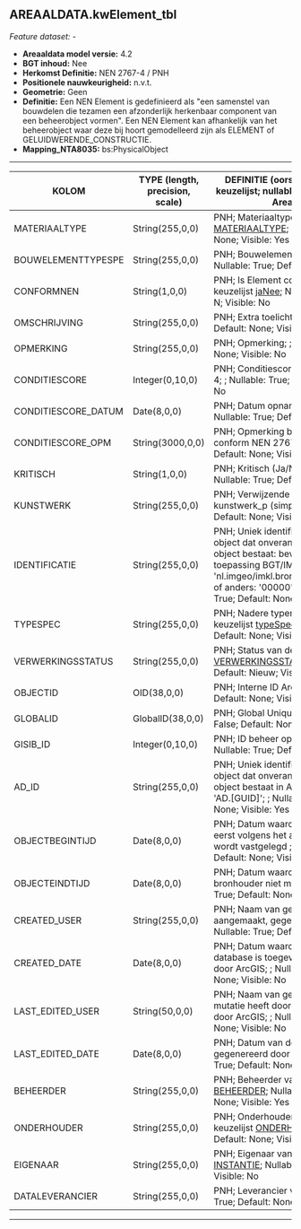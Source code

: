 ## AREAALDATA.kwElement_tbl

*Feature dataset: -*

* __Areaaldata model versie:__ 4.2
* __BGT inhoud:__ Nee
* __Herkomst Definitie:__ NEN 2767-4 / PNH
* __Positionele nauwkeurigheid:__ n.v.t.
* __Geometrie:__  Geen
* __Definitie:__ Een NEN Element is gedefinieerd als "een samenstel van bouwdelen die tezamen een afzonderlijk herkenbaar 
component van een beheerobject vormen". Een NEN Element kan afhankelijk van het beheerobject waar deze bij hoort
gemodelleerd zijn als ELEMENT of GELUIDWERENDE_CONSTRUCTIE. 
* __Mapping_NTA8035:__ bs:PhysicalObject

***

|__KOLOM__                             |__TYPE (length, precision, scale)__          	          |__DEFINITIE__ (oorsprong; beschrijving; keuzelijst; nullable; default; zichtbaar in Areaalviewer)|
|------                              |----                    |-----    |
|MATERIAALTYPE                       |String(255,0,0)         |PNH; Materiaaltype; keuzelijst [MATERIAALTYPE](http://provincienh.github.io/Leveren_Geoinformatie/keuzelijsten/MATERIAALTYPE.html); Nullable: True; Default: None; Visible: Yes|
|BOUWELEMENTTYPESPE                  |String(255,0,0)         |PNH; Bouwelement Type Specificatie; ; Nullable: True; Default: None; Visible: No|
|CONFORMNEN                          |String(1,0,0)           |PNH; Is Element conform NEN (Ja/Nee); keuzelijst [jaNee](http://provincienh.github.io/Leveren_Geoinformatie/keuzelijsten/jaNee.html); Nullable: True; Default: N; Visible: No|
|OMSCHRIJVING                        |String(255,0,0)         |PNH; Extra toelichting; ; Nullable: True; Default: None; Visible: Yes|
|OPMERKING                           |String(255,0,0)         |PNH; Opmerking; ; Nullable: True; Default: None; Visible: No|
|CONDITIESCORE                       |Integer(0,10,0)         |PNH; Conditiescore conform NEN 2767-4; ; Nullable: True; Default: None; Visible: No|
|CONDITIESCORE_DATUM                 |Date(8,0,0)             |PNH; Datum opname Conditiescore; ; Nullable: True; Default: None; Visible: No|
|CONDITIESCORE_OPM                   |String(3000,0,0)        |PNH; Opmerking bij conditiescore conform NEN 2767-4; ; Nullable: True; Default: None; Visible: Yes|
|KRITISCH                            |String(1,0,0)           |PNH; Kritisch (Ja/Nee); keuzelijst [jaNee](http://provincienh.github.io/Leveren_Geoinformatie/keuzelijsten/jaNee.html); Nullable: True; Default: N; Visible: No|
|KUNSTWERK                           |String(255,0,0)         |PNH; Verwijzende sleutel naar kunstwerk_p (simpel); ; Nullable: True; Default: None; Visible: No|
|IDENTIFICATIE                       |String(255,0,0)         |PNH; Uniek identificatienummer voor het object dat onveranderlijk is zolang het object bestaat: bevat indien van toepassing BGT/IMKL ID in format 'nl.imgeo/imkl.bronhouderscode.LokaalID' of anders: '00000'.LokaalID; ; Nullable: True; Default: None; Visible: No|
|TYPESPEC                            |String(255,0,0)         |PNH; Nadere typering van het object; keuzelijst [typeSpecKWE](http://provincienh.github.io/Leveren_Geoinformatie/keuzelijsten/typeSpecKWE.html); Nullable: True; Default: None; Visible: Yes|
|VERWERKINGSSTATUS                   |String(255,0,0)         |PNH; Status van de gegevens; keuzelijst [VERWERKINGSSTATUS](http://provincienh.github.io/Leveren_Geoinformatie/keuzelijsten/VERWERKINGSSTATUS.html); Nullable: False; Default: Nieuw; Visible: Yes|
|OBJECTID                            |OID(38,0,0)             |PNH; Interne ID ArcGIS; ; Nullable: False; Default: None; Visible: Yes|
|GLOBALID                            |GlobalID(38,0,0)        |PNH; Global Unique Identifier; ; Nullable: False; Default: None; Visible: No|
|GISIB_ID                            |Integer(0,10,0)         |PNH; ID beheer openbare ruimte (GISIB); ; Nullable: True; Default: None; Visible: No|
|AD_ID                               |String(255,0,0)         |PNH; Uniek identificatienummer voor het object dat onveranderlijk is zolang het object bestaat in Areaaldata: in format 'AD.[GUID]'; ; Nullable: False; Default: None; Visible: Yes|
|OBJECTBEGINTIJD                     |Date(8,0,0)             |PNH; Datum waarop het object voor het eerst volgens het areaaldata datamodel wordt vastgelegd ; ; Nullable: True; Default: None; Visible: Yes|
|OBJECTEINDTIJD                      |Date(8,0,0)             |PNH; Datum waarop het object bij de bronhouder niet meer geldig is; ; Nullable: True; Default: None; Visible: Yes|
|CREATED_USER                        |String(255,0,0)         |PNH; Naam van gebruiker die de rij heeft aangemaakt, gegenereerd door ArcGIS; ; Nullable: True; Default: None; Visible: No|
|CREATED_DATE                        |Date(8,0,0)             |PNH; Datum waarop de rij aan de database is toegevoegd, gegenereerd door ArcGIS; ; Nullable: True; Default: None; Visible: No|
|LAST_EDITED_USER                    |String(50,0,0)          |PNH; Naam van gebruiker die de laatste mutatie heeft doorgevoerd, gegenereerd door ArcGIS; ; Nullable: True; Default: None; Visible: No|
|LAST_EDITED_DATE                    |Date(8,0,0)             |PNH; Datum van de laatste mutatie, gegenereerd door ArcGIS; ; Nullable: True; Default: None; Visible: No|
|BEHEERDER                           |String(255,0,0)         |PNH; Beheerder van het object; keuzelijst [BEHEERDER](http://provincienh.github.io/Leveren_Geoinformatie/keuzelijsten/BEHEERDER.html); Nullable: True; Default: None; Visible: Yes|
|ONDERHOUDER                         |String(255,0,0)         |PNH; Onderhouder van het object; keuzelijst [ONDERHOUDER](http://provincienh.github.io/Leveren_Geoinformatie/keuzelijsten/ONDERHOUDER.html); Nullable: True; Default: None; Visible: No|
|EIGENAAR                            |String(255,0,0)         |PNH; Eigenaar van het object; keuzelijst [INSTANTIE](http://provincienh.github.io/Leveren_Geoinformatie/keuzelijsten/INSTANTIE.html); Nullable: True; Default: None; Visible: No|
|DATALEVERANCIER                     |String(255,0,0)         |PNH; Leverancier van de data; ; Nullable: True; Default: None; Visible: No|

***


